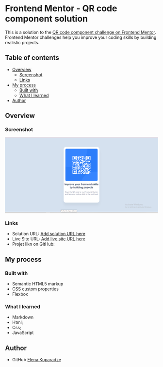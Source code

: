 # Frontend Mentor - QR code component solution

This is a solution to the [QR code component challenge on Frontend Mentor](https://www.frontendmentor.io/challenges/qr-code-component-iux_sIO_H). Frontend Mentor challenges help you improve your coding skills by building realistic projects. 

## Table of contents

- [Overview](#overview)
  - [Screenshot](#screenshot)
  - [Links](#links)
- [My process](#my-process)
  - [Built with](#built-with)
  - [What I learned](#what-i-learned)
- [Author](#author)




## Overview

### Screenshot

![](images/SceenShort.PNG)



### Links

- Solution URL: [Add solution URL here](
https://glitch.com/edit/#!/quark-whimsical-scapula)
- Live Site URL: [Add live site URL here](https://quark-whimsical-scapula.glitch.me)
- Projet likn on GitHub: [](https://itsmeelo.github.io/QR-code-component/)

## My process

### Built with

- Semantic HTML5 markup
- CSS custom properties
- Flexbox




### What I learned
- Markdown
- Html;
- Css;
- JavaScript



## Author

- GitHub [Elena Kuparadze](https://github.com/Itsmeelo)





